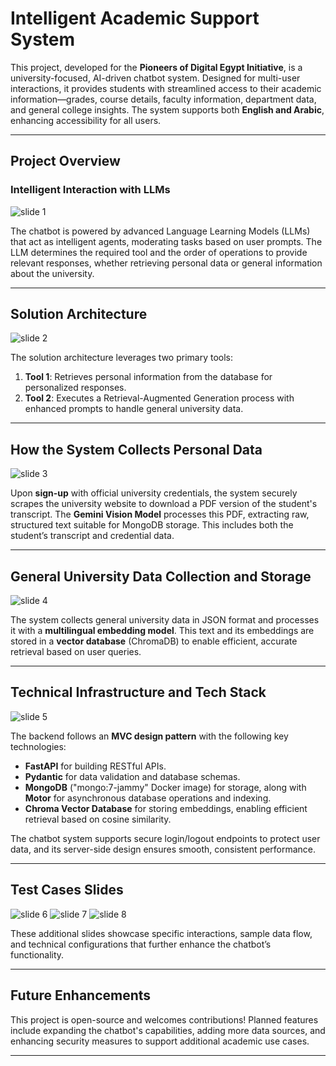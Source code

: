 
# Intelligent Academic Support System

This project, developed for the **Pioneers of Digital Egypt Initiative**, is a university-focused, AI-driven chatbot system. Designed for multi-user interactions, it provides students with streamlined access to their academic information—grades, course details, faculty information, department data, and general college insights. The system supports both **English and Arabic**, enhancing accessibility for all users.

---

## Project Overview

### Intelligent Interaction with LLMs

![slide 1](images/Documentation/Documentation-1.png)

The chatbot is powered by advanced Language Learning Models (LLMs) that act as intelligent agents, moderating tasks based on user prompts. The LLM determines the required tool and the order of operations to provide relevant responses, whether retrieving personal data or general information about the university.

---

## Solution Architecture

![slide 2](images/Documentation/Documentation-2.png)

The solution architecture leverages two primary tools:

1. **Tool 1**: Retrieves personal information from the database for personalized responses.
2. **Tool 2**: Executes a Retrieval-Augmented Generation process with enhanced prompts to handle general university data.

---

## How the System Collects Personal Data

![slide 3](images/Documentation/Documentation-3.png)

Upon **sign-up** with official university credentials, the system securely scrapes the university website to download a PDF version of the student's transcript. The **Gemini Vision Model** processes this PDF, extracting raw, structured text suitable for MongoDB storage. This includes both the student’s transcript and credential data.

---

## General University Data Collection and Storage

![slide 4](images/Documentation/Documentation-4.png)

The system collects general university data in JSON format and processes it with a **multilingual embedding model**. This text and its embeddings are stored in a **vector database** (ChromaDB) to enable efficient, accurate retrieval based on user queries.

---

## Technical Infrastructure and Tech Stack

![slide 5](images/Documentation/Documentation-5.png)

The backend follows an **MVC design pattern** with the following key technologies:

- **FastAPI** for building RESTful APIs.
- **Pydantic** for data validation and database schemas.
- **MongoDB** ("mongo:7-jammy" Docker image) for storage, along with **Motor** for asynchronous database operations and indexing.
- **Chroma Vector Database** for storing embeddings, enabling efficient retrieval based on cosine similarity.

The chatbot system supports secure login/logout endpoints to protect user data, and its server-side design ensures smooth, consistent performance.

---

## Test Cases Slides

![slide 6](images/Documentation/Documentation-6.png)
![slide 7](images/Documentation/Documentation-7.png)
![slide 8](images/Documentation/Documentation-8.png)

These additional slides showcase specific interactions, sample data flow, and technical configurations that further enhance the chatbot’s functionality.

---

## Future Enhancements

This project is open-source and welcomes contributions! Planned features include expanding the chatbot's capabilities, adding more data sources, and enhancing security measures to support additional academic use cases.

---
